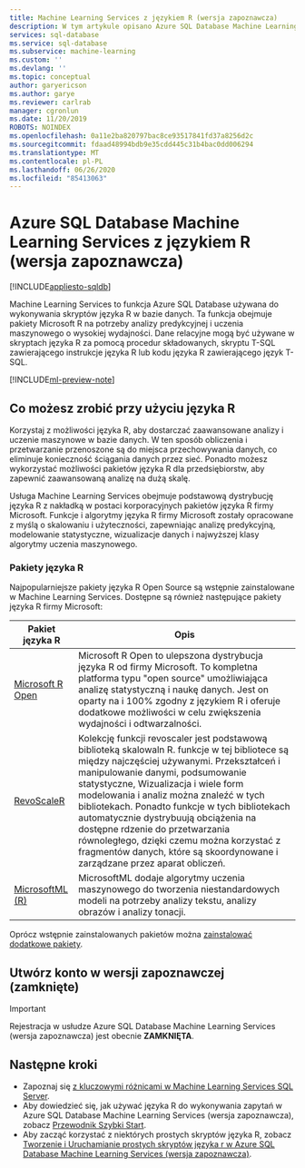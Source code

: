 ```yaml
---
title: Machine Learning Services z językiem R (wersja zapoznawcza)
description: W tym artykule opisano Azure SQL Database Machine Learning Services (z językiem R) i wyjaśniono, jak działa.
services: sql-database
ms.service: sql-database
ms.subservice: machine-learning
ms.custom: ''
ms.devlang: ''
ms.topic: conceptual
author: garyericson
ms.author: garye
ms.reviewer: carlrab
manager: cgronlun
ms.date: 11/20/2019
ROBOTS: NOINDEX
ms.openlocfilehash: 0a11e2ba820797bac8ce93517841fd37a8256d2c
ms.sourcegitcommit: fdaad48994bdb9e35cdd445c31b4bac0dd006294
ms.translationtype: MT
ms.contentlocale: pl-PL
ms.lasthandoff: 06/26/2020
ms.locfileid: "85413063"
---
```

# <a name="azure-sql-database-machine-learning-services-with-r-preview"></a>Azure SQL Database Machine Learning Services z językiem R (wersja zapoznawcza)
[!INCLUDE[appliesto-sqldb](../includes/appliesto-sqldb.md)]

Machine Learning Services to funkcja Azure SQL Database używana do wykonywania skryptów języka R w bazie danych. Ta funkcja obejmuje pakiety Microsoft R na potrzeby analizy predykcyjnej i uczenia maszynowego o wysokiej wydajności. Dane relacyjne mogą być używane w skryptach języka R za pomocą procedur składowanych, skryptu T-SQL zawierającego instrukcje języka R lub kodu języka R zawierającego język T-SQL.

[!INCLUDE[ml-preview-note](../../../includes/sql-database-ml-preview-note.md)]

## <a name="what-you-can-do-with-r"></a>Co możesz zrobić przy użyciu języka R

Korzystaj z możliwości języka R, aby dostarczać zaawansowane analizy i uczenie maszynowe w bazie danych. W ten sposób obliczenia i przetwarzanie przenoszone są do miejsca przechowywania danych, co eliminuje konieczność ściągania danych przez sieć. Ponadto możesz wykorzystać możliwości pakietów języka R dla przedsiębiorstw, aby zapewnić zaawansowaną analizę na dużą skalę.

Usługa Machine Learning Services obejmuje podstawową dystrybucję języka R z nakładką w postaci korporacyjnych pakietów języka R firmy Microsoft. Funkcje i algorytmy języka R firmy Microsoft zostały opracowane z myślą o skalowaniu i użyteczności, zapewniając analizę predykcyjną, modelowanie statystyczne, wizualizacje danych i najwyższej klasy algorytmy uczenia maszynowego.

### <a name="r-packages"></a>Pakiety języka R

Najpopularniejsze pakiety języka R Open Source są wstępnie zainstalowane w Machine Learning Services. Dostępne są również następujące pakiety języka R firmy Microsoft:

| Pakiet języka R | Opis|
|-|-|
| [Microsoft R Open](https://mran.microsoft.com/rro) | Microsoft R Open to ulepszona dystrybucja języka R od firmy Microsoft. To kompletna platforma typu "open source" umożliwiająca analizę statystyczną i naukę danych. Jest on oparty na i 100% zgodny z językiem R i oferuje dodatkowe możliwości w celu zwiększenia wydajności i odtwarzalności. |
| [RevoScaleR](https://docs.microsoft.com/sql/advanced-analytics/r/ref-r-revoscaler) | Kolekcję funkcji revoscaler jest podstawową biblioteką skalowaln R. funkcje w tej bibliotece są między najczęściej używanymi. Przekształceń i manipulowanie danymi, podsumowanie statystyczne, Wizualizacja i wiele form modelowania i analiz można znaleźć w tych bibliotekach. Ponadto funkcje w tych bibliotekach automatycznie dystrybuują obciążenia na dostępne rdzenie do przetwarzania równoległego, dzięki czemu można korzystać z fragmentów danych, które są skoordynowane i zarządzane przez aparat obliczeń. |
| [MicrosoftML (R)](https://docs.microsoft.com/sql/advanced-analytics/r/ref-r-microsoftml) | MicrosoftML dodaje algorytmy uczenia maszynowego do tworzenia niestandardowych modeli na potrzeby analizy tekstu, analizy obrazów i analizy tonacji. |

Oprócz wstępnie zainstalowanych pakietów można [zainstalować dodatkowe pakiety](machine-learning-services-add-r-packages.md).

<a name="signup"></a>

## <a name="sign-up-for-the-preview-closed"></a>Utwórz konto w wersji zapoznawczej (zamknięte)

> [!IMPORTANT]
> Rejestracja w usłudze Azure SQL Database Machine Learning Services (wersja zapoznawcza) jest obecnie **ZAMKNIĘTA**.

## <a name="next-steps"></a>Następne kroki

- Zapoznaj się [z kluczowymi różnicami w Machine Learning Services SQL Server](machine-learning-services-differences.md).
- Aby dowiedzieć się, jak używać języka R do wykonywania zapytań w Azure SQL Database Machine Learning Services (wersja zapoznawcza), zobacz [Przewodnik Szybki Start](connect-query-r.md).
- Aby zacząć korzystać z niektórych prostych skryptów języka R, zobacz [Tworzenie i Uruchamianie prostych skryptów języka r w Azure SQL Database Machine Learning Services (wersja zapoznawcza)](r-script-create-quickstart.md).
 